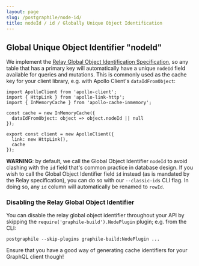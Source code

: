 ```yaml
---
layout: page
slug: /postgraphile/node-id/
title: nodeId / id / Globally Unique Object Identification
---
```


## Global Unique Object Identifier "nodeId"

We implement the [Relay Global Object Identification
Specification](https://facebook.github.io/relay/graphql/objectidentification.htm),
so any table that has a primary key will automatically have a unique `nodeId`
field available for queries and mutations. This is commonly used as the cache
key for your client library, e.g. with Apollo Client's `dataIdFromObject`:

```js{6}
import ApolloClient from 'apollo-client';
import { HttpLink } from 'apollo-link-http';
import { InMemoryCache } from 'apollo-cache-inmemory';

const cache = new InMemoryCache({
  dataIdFromObject: object => object.nodeId || null
});

export const client = new ApolloClient({
  link: new HttpLink(),
  cache
});
```

**WARNING**: by default, we call the Global Object Identifier `nodeId` to
avoid clashing with the `id` field that's common practice in database design.
If you wish to call the Global Object Identifier field `id` instead (as is
mandated by the Relay specification), you can do so with our `--classic-ids`
CLI flag. In doing so, any `id` column will automatically be renamed to
`rowId`.

### Disabling the Relay Global Object Identifier

You can disable the relay global object identifier throughout your API by
skipping the `require('graphile-build').NodePlugin` plugin; e.g. from the
CLI:

```
postgraphile --skip-plugins graphile-build:NodePlugin ...
```

Ensure that you have a good way of generating cache identifiers for your
GraphQL client though!
